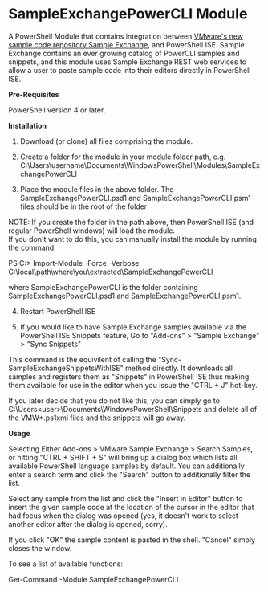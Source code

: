 # SampleExchangePowerCLI Module

A PowerShell Module that contains integration between [VMware's new sample code repository Sample Exchange](http://developercenter.vmware.com/samples), 
 and PowerShell ISE.  Sample Exchange contains an ever growing catalog of PowerCLI samples and snippets, and this module uses Sample Exchange REST
 web services to allow a user to paste sample code into their editors directly in PowerShell ISE.

**Pre-Requisites**

PowerShell version 4 or later.

**Installation**

1) Download (or clone) all files comprising the module.

2) Create a folder for the module in your module folder path, e.g. C:\Users\username\Documents\WindowsPowerShell\Modules\SampleExchangePowerCLI

3) Place the module files in the above folder.  The SampleExchangePowerCLI.psd1 and SampleExchangePowerCLI.psm1 files should be in the root of the folder 

NOTE: If you create the folder in the path above, then PowerShell ISE (and regular PowerShell windows) will load the module.  
 If you don't want to do this, you can manually install the module by running the command

 PS C:\> Import-Module -Force -Verbose C:\local\path\where\you\extracted\SampleExchangePowerCLI
 
 where SampleExchangePowerCLI is the folder containing SampleExchangePowerCLI.psd1 and SampleExchangePowerCLI.psm1.
 
 4) Restart PowerShell ISE
 
 5) If you would like to have Sample Exchange samples available via the PowerShell ISE Snippets feature, Go to "Add-ons" > "Sample Exchange" > "Sync Snippets"
 
 This command is the equivilent of calling the "Sync-SampleExchangeSnippetsWithISE" method directly.  It downloads all samples and registers them as "Snippets" 
 in PowerShell ISE thus making them available for use in the editor when you issue the "CTRL + J" hot-key.  
 
 If you later decide that you do not like this, you can simply go to C:\Users\<user>\Documents\WindowsPowerShell\Snippets and delete all of the VMW*.ps1xml files
 and the snippets will go away. 
 
**Usage**

Selecting Either Add-ons > VMware Sample Exchange > Search Samples, or hitting "CTRL + SHIFT + S" will bring up a dialog box which lists all available 
 PowerShell language samples by default.  You can additionally enter a search term and
 click the "Search" button to additionally filter the list.
 
 Select any sample from the list and click the "Insert in Editor" button to insert the given sample code at the location of the cursor in the editor that had
 focus when the dialog was opened (yes, it doesn't work to select another editor after the dialog is opened, sorry).
 
 If you click "OK" the sample content is pasted in the shell.  "Cancel" simply closes the window.

To see a list of available functions:

Get-Command -Module SampleExchangePowerCLI
